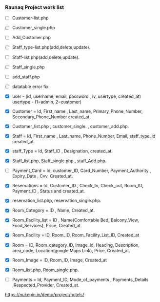### Raunaq Project work list



- [ ] Customer-list.php
- [ ] Customer_single.php
- [ ] Add_Customer.php
- [ ] Staff_type-list.php(add,delete,update).
- [ ] Staff-list.php(add,delete,update).
- [ ] Staff_single.php
- [ ] add_staff.php



- [ ] datatable error fix

- [x] user - (id, username, email, password , iv, usertype, created_at)
    usertype - (1=admin, 2=customer)

- [x] Customer = Id, First_name , Last_name, Primary_Phone_Number, Secondary_Phone_Number created_at.
- [x] Customer_list.php , customer_single. , customer_add.php.

- [x] Staff = Id, First_name , Last_name, Phone_Number, Email, staff_type_id created_at.
- [x] staff_Type = Id, Staff_ID , Designation, created_at.
- [x] Staff_list.php, Staff_single.php , staff_Add.php.


- [ ] Payment_Card = Id, customer_ID, Card_Number, Payment_Authority , Expiry_Date , Cvv, Created_at.

- [x] Reservations = Id, Customer_ID , Check_In, Check_out, Room_ID, Payment_ID , Status and created_at.
- [x] reservation_list.php, reservation_single.php.

- [x] Room_Category = ID , Name, Created_at.

- [x] Room_Facility_list = ID , Name(Comfortable Bed, Balcony_View, Food_Services), Price, Created_at.

- [x] Room_Facility = ID, Room_ID, Room_Facility_List_ID, Created_at

- [x] Room = ID, Room_category_ID, Image_id, Heading, Description, area_code, Location(google Maps Link), Price, Created_at.

- [x] Room_Image = ID, Room_ID, Image, Created_at

- [x] Room_list.php, Room_single.php.


- [ ] Payments = Id, Payment_ID, Mode_of_payments , Payments_Details ,Respected_Provider, Created_at.

https://nukepin.in/demo/project/hotels/